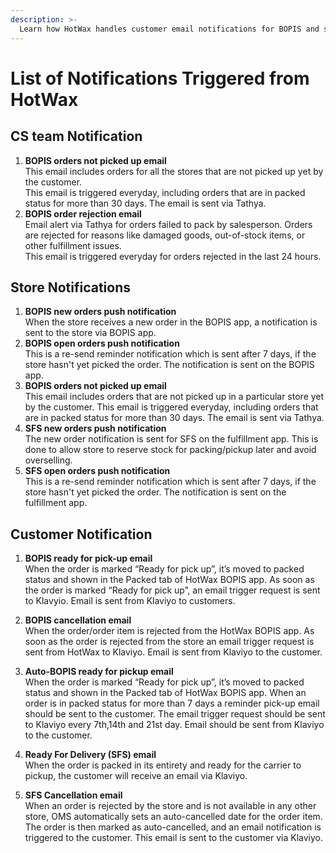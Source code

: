 ```yaml
---
description: >-
  Learn how HotWax handles customer email notifications for BOPIS and ship from store orders in New Era Caps, including order ready for pick-up, cancellations, and planned reminder emails for uncollected orders.
---
```

# List of Notifications Triggered from HotWax
## CS team Notification

1. **BOPIS orders not picked up email**   
   This email includes orders for all the stores that are not picked up yet by the customer.   
   This email is triggered everyday, including orders that are in packed status for more than 30 days. The email is sent via Tathya.  
2. **BOPIS order rejection email**  
   Email alert via Tathya for orders failed to pack by salesperson. Orders are rejected for reasons like damaged goods, out-of-stock items, or other fulfillment issues.  
   This email is triggered everyday for orders rejected in the last 24 hours.

## Store Notifications

1. **BOPIS new orders push notification**  
   When the store receives a new order in the BOPIS app, a notification is sent to the store via BOPIS app.   
2. **BOPIS open orders push notification**  
   This is a re-send reminder notification which is sent after 7 days, if the store hasn't yet picked the order. The notification is sent on the BOPIS app.  
3. **BOPIS orders not picked up email**   
   This email includes orders that are not picked up in a particular store yet by the customer. This email is triggered everyday, including orders that are in packed status for more than 30 days. The email is sent via Tathya.  
4. **SFS new orders push notification**  
   The new order notification is sent for SFS on the fulfillment app. This is done to allow store to reserve stock for packing/pickup later and avoid overselling.  
5. **SFS open orders push notification**  
   This is a re-send reminder notification which is sent after 7 days, if the store hasn't yet picked the order. The notification is sent on the fulfillment app.

## Customer Notification

1. **BOPIS ready for pick-up email**  
   When the order is marked “Ready for pick up”, it’s moved to packed status and shown in the Packed tab of HotWax BOPIS app. As soon as the order is marked “Ready for pick up”, an email trigger request is sent to Klavyio. Email is sent from Klaviyo to customers.

2. **BOPIS cancellation email**  
   When the order/order item is rejected from the HotWax BOPIS app. As soon as the order is rejected from the store an email trigger request is sent from HotWax to Klaviyo. Email is sent from Klaviyo to the customer.

3. **Auto-BOPIS ready for pickup email**  
   When the order is marked “Ready for pick up”, it’s moved to packed status and shown in the Packed tab of HotWax BOPIS app. When an order is in packed status for more than 7 days a reminder pick-up email should be sent to the customer. The email trigger request should be sent to Klaviyo every 7th,14th and 21st day. Email should be sent from Klaviyo to the customer.   
4. **Ready For Delivery (SFS) email**  
   When the order is packed in its entirety and ready for the carrier to pickup, the customer will receive an email via Klaviyo.  
5. **SFS Cancellation email**  
   When an order is rejected by the store and is not available in any other store, OMS automatically sets an auto-cancelled date for the order item. The order is then marked as auto-cancelled, and an email notification is triggered to the customer. This email is sent to the customer via Klaviyo.
